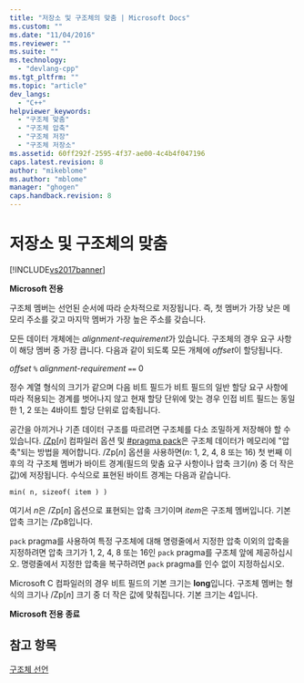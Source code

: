 ```yaml
---
title: "저장소 및 구조체의 맞춤 | Microsoft Docs"
ms.custom: ""
ms.date: "11/04/2016"
ms.reviewer: ""
ms.suite: ""
ms.technology: 
  - "devlang-cpp"
ms.tgt_pltfrm: ""
ms.topic: "article"
dev_langs: 
  - "C++"
helpviewer_keywords: 
  - "구조체 맞춤"
  - "구조체 압축"
  - "구조체 저장"
  - "구조체 저장소"
ms.assetid: 60ff292f-2595-4f37-ae00-4c4b4f047196
caps.latest.revision: 8
author: "mikeblome"
ms.author: "mblome"
manager: "ghogen"
caps.handback.revision: 8
---
```

# 저장소 및 구조체의 맞춤
[!INCLUDE[vs2017banner](../assembler/inline/includes/vs2017banner.md)]

**Microsoft 전용**  
  
 구조체 멤버는 선언된 순서에 따라 순차적으로 저장됩니다. 즉, 첫 멤버가 가장 낮은 메모리 주소를 갖고 마지막 멤버가 가장 높은 주소를 갖습니다.  
  
 모든 데이터 개체에는 *alignment\-requirement*가 있습니다.  구조체의 경우 요구 사항이 해당 멤버 중 가장 큽니다.  다음과 같이 되도록 모든 개체에 *offset*이 할당됩니다.  
  
 *offset* `%` *alignment\-requirement* `==` 0  
  
 정수 계열 형식의 크기가 같으며 다음 비트 필드가 비트 필드의 일반 할당 요구 사항에 따라 적용되는 경계를 벗어나지 않고 현재 할당 단위에 맞는 경우 인접 비트 필드는 동일한 1, 2 또는 4바이트 할당 단위로 압축됩니다.  
  
 공간을 아끼거나 기존 데이터 구조를 따르려면 구조체를 다소 조밀하게 저장해야 할 수 있습니다.  [\/Zp](../build/reference/zp-struct-member-alignment.md)\[*n*\] 컴파일러 옵션 및 [\#pragma pack](../preprocessor/pack.md)은 구조체 데이터가 메모리에 "압축"되는 방법을 제어합니다.  \/Zp\[*n*\] 옵션을 사용하면\(*n*: 1, 2, 4, 8 또는 16\) 첫 번째 이후의 각 구조체 멤버가 바이트 경계\(필드의 맞춤 요구 사항이나 압축 크기\(*n*\) 중 더 작은 값\)에 저장됩니다.  수식으로 표현된 바이트 경계는 다음과 같습니다.  
  
```  
min( n, sizeof( item ) )  
```  
  
 여기서 *n*은 \/Zp\[*n*\] 옵션으로 표현되는 압축 크기이며 *item*은 구조체 멤버입니다.  기본 압축 크기는 \/Zp8입니다.  
  
 `pack` pragma를 사용하여 특정 구조체에 대해 명령줄에서 지정한 압축 이외의 압축을 지정하려면 압축 크기가 1, 2, 4, 8 또는 16인 `pack` pragma를 구조체 앞에 제공하십시오.  명령줄에서 지정한 압축을 복구하려면 `pack` pragma를 인수 없이 지정하십시오.  
  
 Microsoft C 컴파일러의 경우 비트 필드의 기본 크기는 **long**입니다.  구조체 멤버는 형식의 크기나 \/Zp\[*n*\] 크기 중 더 작은 값에 맞춰집니다.  기본 크기는 4입니다.  
  
 **Microsoft 전용 종료**  
  
## 참고 항목  
 [구조체 선언](../c-language/structure-declarations.md)